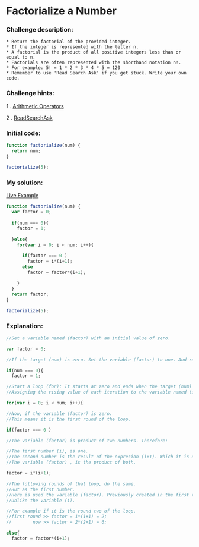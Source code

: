 # Factorialize a Number

### Challenge description:

	* Return the factorial of the provided integer.
	* If the integer is represented with the letter n.
	* A factorial is the product of all positive integers less than or equal to n.
	* Factorials are often represented with the shorthand notation n!.
	* For example: 5! = 1 * 2 * 3 * 4 * 5 = 120
	* Remember to use 'Read Search Ask' if you get stuck. Write your own code.

### Challenge hints:

  1 . [Arithmetic Operators](https://developer.mozilla.org/en-US/docs/Web/JavaScript/Reference/Operators/Arithmetic_Operators)
  
  2 . [ReadSearchAsk](https://github.com/FreeCodeCamp/freecodecamp/wiki/FreeCodeCamp-Get-Help)
    
### Initial code:

```javascript
function factorialize(num) {
  return num;
}

factorialize(5);
```

### My solution:

[Live Example](https://jsfiddle.net/fininhop/8ghLc06j/)

```javascript
function factorialize(num) {
  var factor = 0;
  
  if(num === 0){
    factor = 1;
  
  }else{
    for(var i = 0; i < num; i++){

      if(factor === 0 )
        factor = i*(i+1);
      else
        factor = factor*(i+1);
      
    }
  }
  return factor;
}

factorialize(5);
```

### Explanation:

```javascript
//Set a variable named (factor) with an initial value of zero.

var factor = 0;
```

```javascript
//If the target (num) is zero. Set the variable (factor) to one. And return it.

if(num === 0){
  factor = 1;
```

```javascript
//Start a loop (for): It starts at zero and ends when the target (num) value is reached.
//Assigning the rising value of each iteration to the variable named (i).

for(var i = 0; i < num; i++){
```

```javascript
//Now, if the variable (factor) is zero.
//This means it is the first round of the loop.

if(factor === 0 )
```

```javascript
//The variable (factor) is product of two numbers. Therefore:

//The first number (i), is one. 
//The second number is the result of the expresion (i+1). Which it is equal to two.  
//The variable (factor) , is the product of both.

factor = i*(i+1);
```

```javascript
//The following rounds of that loop, do the same. 
//But as the first number. 
//Here is used the variable (factor). Previously created in the first round of the loop.
//Unlike the variable (i).

//For example if it is the round two of the loop.
//first round >> factor = 1*(1+1) = 2;
//        now >> factor = 2*(2+1) = 6; 

else{
  factor = factor*(i+1);
```

